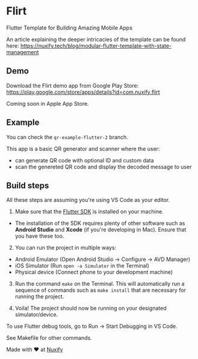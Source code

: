 # Flirt
Flutter Template for Building Amazing Mobile Apps

An article explaining the deeper intricacies of the template can be found here: https://nuxify.tech/blog/modular-flutter-template-with-state-management

## Demo

Download the Flirt demo app from Google Play Store: https://play.google.com/store/apps/details?id=com.nuxify.flirt

Coming soon in Apple App Store.

## Example

You can check the `qr-example-flutter-2` branch.

This app is a basic QR generator and scanner where the user:
- can generate QR code with optional ID and custom data
- scan the genereted QR code and display the decoded message to user

## Build steps

All these steps are assuming you're using VS Code as your editor.

1. Make sure that the [Flutter SDK](https://flutter.dev/docs/get-started/install) is installed on your machine. 
- The installation of the SDK requires plenty of other software such as **Android Studio** and **Xcode** (if you're developing in Mac). Ensure that you have these too.

2. You can run the project in multiple ways:
- Android Emulator (Open Android Studio -> Configure -> AVD Manager)
- iOS Simulator (Run ```open -a Simulator``` in the Terminal)
- Physical device (Connect phone to your development machine)

3. Run the command ``make`` on the Terminal. This will automatically run a sequence of commands such as ```make install``` that are necessary for running the project.

4. Voila! The project should now be running on your designated simulator/device.

To use Flutter debug tools, go to Run -> Start Debugging in VS Code.

See Makefile for other commands.

Made with ❤️ at [Nuxify](https://nuxify.tech)
